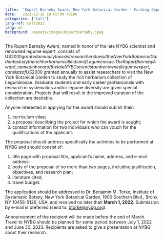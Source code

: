 ```yaml
---
title:  "Rupert Barneby Award, New York Botanical Garden - Funding Opportunity"
date:   2021-12-16 10:00:00 +0100
categories: ["Call"]
lang-ref: Call2022
lang: en
background: /assets/images/RupertBarneby.jpeg
---
```


The Rupert Barneby Award, named in honor of the late NYBG scientist and renowned legume expert, consists of US$2000 granted annually to assist researchers to visit the New York Botanical Garden to study the rich herbarium collection of Leguminosae. The Rupert Barneby Award, named in honor of the late NYBG scientist and renowned legume expert, consists of US$2000 granted annually to assist researchers to visit the New York Botanical Garden to study the rich herbarium collection of Leguminosae. Graduate students and early career professionals with research in systematics and/or legume diversity are given special consideration. Projects that will result in the improved curation of the collection are desirable. 

Anyone interested in applying for the award should submit their: 
1) curriculum vitae; 
2) a proposal describing the project for which the award is sought; 
3) contact information for two individuals who can vouch for the qualifications of the applicant. 

The proposal should address specifically the activities to be performed at NYBG and should consist of:
1) title page with proposal title, applicant’s name, address, and e-mail address; 
2) body of the proposal of no more than two pages, including justification, objectives, and research plan; 
3) literature cited; 
4) travel budget. 

The application should be addressed to Dr. Benjamin M. Torke, Institute of Systematic Botany, New York Botanical Garden, 1900 Southern Blvd., Bronx, NY 10458-5126, USA, and received no later than **March 1, 2022**. Submission by e-mail is preferred (send to: btorke@nybg.org). 

Announcement of the recipient will be made before the end of March. Travel to NYBG should be planned for some period between July 1, 2022 and June 30, 2023. Recipients are asked to give a presentation at NYBG about their research.



